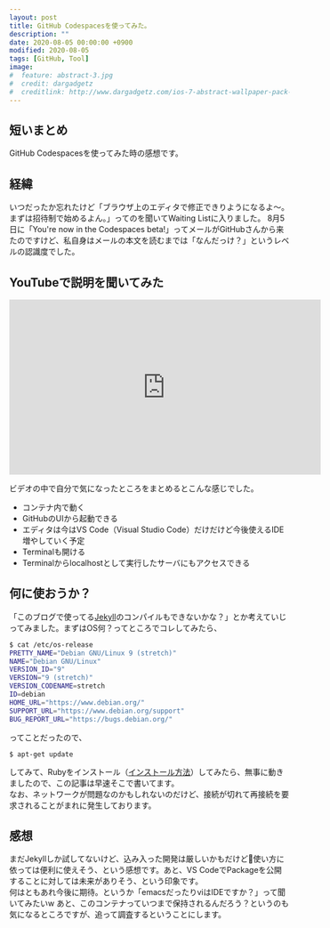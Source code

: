 ```yaml
---
layout: post
title: GitHub Codespacesを使ってみた。
description: ""
date: 2020-08-05 00:00:00 +0900
modified: 2020-08-05
tags: [GitHub, Tool]
image:
#  feature: abstract-3.jpg
#  credit: dargadgetz
#  creditlink: http://www.dargadgetz.com/ios-7-abstract-wallpaper-pack-for-iphone-5-and-ipod-touch-retina/
---
```


<div> </div>

## 短いまとめ
GitHub Codespacesを使ってみた時の感想です。

## 経緯
いつだったか忘れたけど「ブラウザ上のエディタで修正できりようになるよ〜。まずは招待制で始めるよん。」ってのを聞いてWaiting Listに入りました。
8月5日に「You're now in the Codespaces beta!」ってメールがGitHubさんから来たのですけど、私自身はメールの本文を読むまでは「なんだっけ？」というレベルの認識度でした。

## YouTubeで説明を聞いてみた

<div class="post-image-center">
<iframe width="560" height="315" src="https://www.youtube.com/embed/fQbH3meWNQ8" frameborder="0" allow="accelerometer; autoplay; encrypted-media; gyroscope; picture-in-picture" allowfullscreen></iframe>
</div>

ビデオの中で自分で気になったところをまとめるとこんな感じでした。

- コンテナ内で動く
- GitHubのUIから起動できる
- エディタは今はVS Code（Visual Studio Code）だけだけど今後使えるIDE増やしていく予定
- Terminalも開ける
- Terminalからlocalhostとして実行したサーバにもアクセスできる

## 何に使おうか？
「このブログで使ってる[Jekyll](https://jekyllrb.com/)のコンパイルもできないかな？」とか考えていじってみました。まずはOS何？ってところでコレしてみたら、

```bash
$ cat /etc/os-release
PRETTY_NAME="Debian GNU/Linux 9 (stretch)"
NAME="Debian GNU/Linux"
VERSION_ID="9"
VERSION="9 (stretch)"
VERSION_CODENAME=stretch
ID=debian
HOME_URL="https://www.debian.org/"
SUPPORT_URL="https://www.debian.org/support"
BUG_REPORT_URL="https://bugs.debian.org/"
```

ってことだったので、

```
$ apt-get update
```

してみて、Rubyをインストール（[インストール方法](https://qiita.com/ryoyakawai/items/63528990d1624a4a3bb0)）してみたら、無事に動きましたので、この記事は早速そこで書いてます。  
なお、ネットワークが問題なのかもしれないのだけど、接続が切れて再接続を要求されることがまれに発生しております。

## 感想
まだJekyllしか試してないけど、込み入った開発は厳しいかもだけど使い方に依っては便利に使えそう、という感想です。あと、VS CodeでPackageを公開することに対しては未来がありそう、という印象です。  
何はともあれ今後に期待。というか「emacsだったりviはIDEですか？」って聞いてみたいw
あと、このコンテナっていつまで保持されるんだろう？というのも気になるところですが、追って調査するということにします。